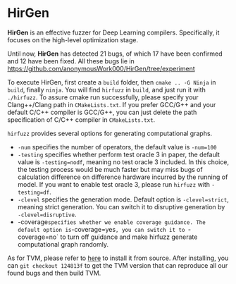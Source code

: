 # HirGen

**HirGen** is an effective fuzzer for Deep Learning compilers. Specifically, it focuses on the high-level optimization stage.

Until now, **HirGen** has detected 21 bugs, of which 17 have been confirmed
and 12 have been fixed. All these bugs lie in https://github.com/anonymousWork000/HirGen/tree/experiment

To execute HirGen, first create a `build` folder, then `cmake .. -G Ninja` in `build`, finally `ninja`.
You will find `hirfuzz` in `build`, and just run it with `./hirfuzz`. To assure cmake run successfully, please specify your Clang++/Clang path in `CMakeLists.txt`. If you prefer GCC/G++ and your default C/C++ compiler is GCC/G++, you can just delete the path specification of C/C++ compiler in `CMakeLists.txt`.

`hirfuzz` provides several options for generating computational graphs.
  + `-num` specifies the number of operators, the default value is `-num=100`
  + `-testing` specifies whether perform test oracle 3 in paper, the default value is `-testing=nodf`, meaning no test oracle 3 included. In this choice, the testing process would be much faster but may miss bugs of calculation difference on difference hardware incurred by the running of model. If you want to enable test oracle 3, please run `hirfuzz` with `-testing=df`.
  + `-clevel` specifies the generation mode. Default option is `-clevel=strict`, meaning strict generation. You can switch it to disruptive generation by `-clevel=disruptive`.
  + -coverage` specifies whether we enable coverage guidance. The default option is `-coverage=yes`, you can switch it to `-coverage=no` to turn off guidance and make hirfuzz generate computational graph randomly.

As for TVM, please refer to [here](https://tvm.apache.org/docs/install/from_source.html) to install it from source.
After installing, you can `git checkout 124813f` to get the TVM version that can reproduce all our found bugs and then build TVM.
